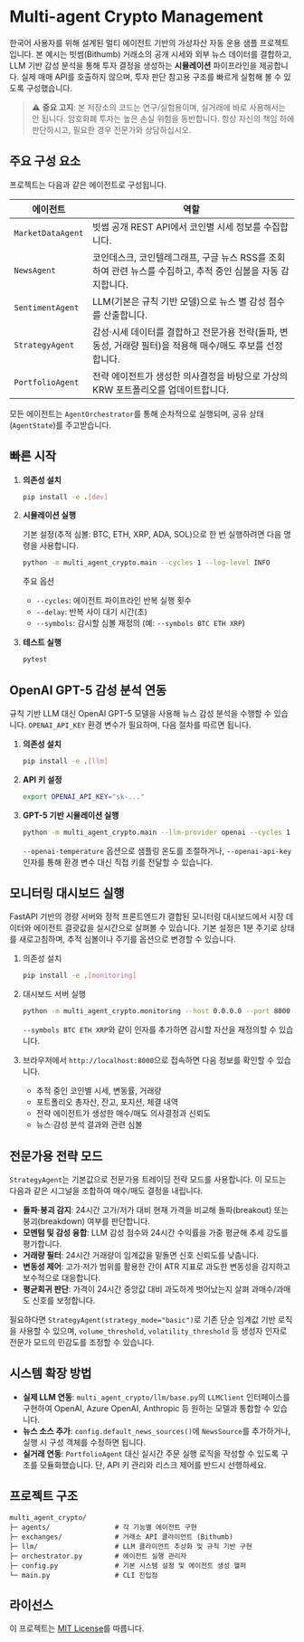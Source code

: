 # Multi-agent Crypto Management

한국어 사용자를 위해 설계된 멀티 에이전트 기반의 가상자산 자동 운용 샘플 프로젝트입니다. 본 예시는 빗썸(Bithumb) 거래소의 공개 시세와 외부 뉴스 데이터를 결합하고, LLM 기반 감성 분석을 통해 투자 결정을 생성하는 **시뮬레이션** 파이프라인을 제공합니다. 실제 매매 API를 호출하지 않으며, 투자 판단 참고용 구조를 빠르게 실험해 볼 수 있도록 구성했습니다.

> ⚠️ **중요 고지**: 본 저장소의 코드는 연구/실험용이며, 실거래에 바로 사용해서는 안 됩니다. 암호화폐 투자는 높은 손실 위험을 동반합니다. 항상 자신의 책임 하에 판단하시고, 필요한 경우 전문가와 상담하십시오.

## 주요 구성 요소

프로젝트는 다음과 같은 에이전트로 구성됩니다.

| 에이전트 | 역할 |
|----------|------|
| `MarketDataAgent` | 빗썸 공개 REST API에서 코인별 시세 정보를 수집합니다. |
| `NewsAgent` | 코인데스크, 코인텔레그래프, 구글 뉴스 RSS를 조회하여 관련 뉴스를 수집하고, 추적 중인 심볼을 자동 감지합니다. |
| `SentimentAgent` | LLM(기본은 규칙 기반 모델)으로 뉴스 별 감성 점수를 산출합니다. |
| `StrategyAgent` | 감성·시세 데이터를 결합하고 전문가용 전략(돌파, 변동성, 거래량 필터)을 적용해 매수/매도 후보를 선정합니다. |
| `PortfolioAgent` | 전략 에이전트가 생성한 의사결정을 바탕으로 가상의 KRW 포트폴리오를 업데이트합니다. |

모든 에이전트는 `AgentOrchestrator`를 통해 순차적으로 실행되며, 공유 상태(`AgentState`)를 주고받습니다.

## 빠른 시작

1. **의존성 설치**

   ```bash
   pip install -e .[dev]
   ```

2. **시뮬레이션 실행**

   기본 설정(추적 심볼: BTC, ETH, XRP, ADA, SOL)으로 한 번 실행하려면 다음 명령을 사용합니다.

   ```bash
   python -m multi_agent_crypto.main --cycles 1 --log-level INFO
   ```

   주요 옵션

   - `--cycles`: 에이전트 파이프라인 반복 실행 횟수
   - `--delay`: 반복 사이 대기 시간(초)
   - `--symbols`: 감시할 심볼 재정의 (예: `--symbols BTC ETH XRP`)

3. **테스트 실행**

   ```bash
   pytest
   ```

## OpenAI GPT-5 감성 분석 연동

규칙 기반 LLM 대신 OpenAI GPT-5 모델을 사용해 뉴스 감성 분석을 수행할 수 있습니다. `OPENAI_API_KEY` 환경 변수가 필요하며, 다음 절차를 따르면 됩니다.

1. **의존성 설치**

   ```bash
   pip install -e .[llm]
   ```

2. **API 키 설정**

   ```bash
   export OPENAI_API_KEY="sk-..."
   ```

3. **GPT-5 기반 시뮬레이션 실행**

   ```bash
   python -m multi_agent_crypto.main --llm-provider openai --cycles 1 --openai-model gpt-5.0-mini
   ```

   `--openai-temperature` 옵션으로 샘플링 온도를 조절하거나, `--openai-api-key` 인자를 통해 환경 변수 대신 직접 키를 전달할 수 있습니다.

## 모니터링 대시보드 실행

FastAPI 기반의 경량 서버와 정적 프론트엔드가 결합된 모니터링 대시보드에서 시장 데이터와 에이전트 결괏값을 실시간으로 살펴볼 수 있습니다. 기본 설정은 1분 주기로 상태를 새로고침하며, 추적 심볼이나 주기를 옵션으로 변경할 수 있습니다.

1. 의존성 설치

   ```bash
   pip install -e .[monitoring]
   ```

2. 대시보드 서버 실행

   ```bash
   python -m multi_agent_crypto.monitoring --host 0.0.0.0 --port 8000 --refresh-interval 120
   ```

   `--symbols BTC ETH XRP`와 같이 인자를 추가하면 감시할 자산을 재정의할 수 있습니다.

3. 브라우저에서 `http://localhost:8000`으로 접속하면 다음 정보를 확인할 수 있습니다.

   - 추적 중인 코인별 시세, 변동률, 거래량
   - 포트폴리오 총자산, 잔고, 포지션, 체결 내역
   - 전략 에이전트가 생성한 매수/매도 의사결정과 신뢰도
   - 뉴스·감성 분석 결과와 관련 심볼


## 전문가용 전략 모드

`StrategyAgent`는 기본값으로 전문가용 트레이딩 전략 모드를 사용합니다. 이 모드는 다음과 같은 시그널을 조합하여 매수/매도 결정을 내립니다.

- **돌파·붕괴 감지**: 24시간 고가/저가 대비 현재 가격을 비교해 돌파(breakout) 또는 붕괴(breakdown) 여부를 판단합니다.
- **모멘텀 및 감성 융합**: LLM 감성 점수와 24시간 수익률을 가중 평균해 추세 강도를 평가합니다.
- **거래량 필터**: 24시간 거래량이 임계값을 밑돌면 신호 신뢰도를 낮춥니다.
- **변동성 제어**: 고가·저가 범위를 활용한 간이 ATR 지표로 과도한 변동성을 감지하고 보수적으로 대응합니다.
- **평균회귀 판단**: 가격이 24시간 중앙값 대비 과도하게 벗어났는지 살펴 과매수/과매도 신호를 보정합니다.

필요하다면 `StrategyAgent(strategy_mode="basic")`로 기존 단순 임계값 기반 로직을 사용할 수 있으며, `volume_threshold`, `volatility_threshold` 등 생성자 인자로 전문가 모드의 민감도를 조정할 수 있습니다.

## 시스템 확장 방법

- **실제 LLM 연동**: `multi_agent_crypto/llm/base.py`의 `LLMClient` 인터페이스를 구현하여 OpenAI, Azure OpenAI, Anthropic 등 원하는 모델과 통합할 수 있습니다.
- **뉴스 소스 추가**: `config.default_news_sources()`에 `NewsSource`를 추가하거나, 실행 시 구성 객체를 수정하면 됩니다.
- **실거래 연동**: `PortfolioAgent` 대신 실시간 주문 실행 로직을 작성할 수 있도록 구조를 모듈화했습니다. 단, API 키 관리와 리스크 제어를 반드시 선행하세요.

## 프로젝트 구조

```
multi_agent_crypto/
├─ agents/                # 각 기능별 에이전트 구현
├─ exchanges/             # 거래소 API 클라이언트 (Bithumb)
├─ llm/                   # LLM 클라이언트 추상화 및 규칙 기반 구현
├─ orchestrator.py        # 에이전트 실행 관리자
├─ config.py              # 기본 시스템 설정 및 에이전트 생성 헬퍼
└─ main.py                # CLI 진입점
```

## 라이선스

이 프로젝트는 [MIT License](LICENSE.md)를 따릅니다.
